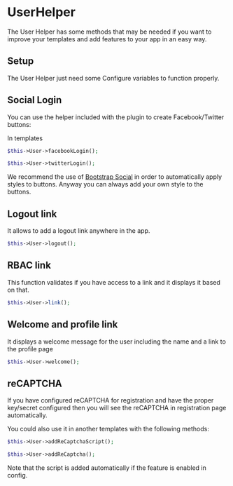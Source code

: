 UserHelper
=============

The User Helper has some methods that may be needed if you want to improve your templates and add features to your app in an easy way.

Setup
---------------

The User Helper just need some Configure variables to function properly.

Social Login
-----------------

You can use the helper included with the plugin to create Facebook/Twitter buttons:

In templates
```php
$this->User->facebookLogin();

$this->User->twitterLogin();
```

We recommend the use of [Bootstrap Social](http://lipis.github.io/bootstrap-social/) in order to automatically apply styles to buttons. Anyway you can always add your own style to the buttons.

Logout link
-----------------

It allows to add a logout link anywhere in the app.

```php
$this->User->logout();
```

RBAC link
-----------------

This function validates if you have access to a link and it displays it based on that.

```php
$this->User->link();
```

Welcome and profile link
-----------------

It displays a welcome message for the user including the name and a link to the profile page

```php
$this->User->welcome();
```

reCAPTCHA
-----------------

If you have configured reCAPTCHA for registration and have the proper key/secret configured then you will see the reCAPTCHA in registration page automatically.

You could also use it in another templates with the following methods:

```php
$this->User->addReCaptchaScript();

$this->User->addReCaptcha();
```

Note that the script is added automatically if the feature is enabled in config.